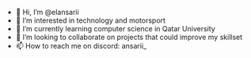 - 👋 Hi, I’m @elansarii
- 👀 I’m interested in technology and motorsport
- 🌱 I’m currently learning computer science in Qatar University
- 💞️ I’m looking to collaborate on projects that could improve my skillset
- 📫 How to reach me on discord: ansarii_

<!---
elansarii/elansarii is a ✨ special ✨ repository because its `README.md` (this file) appears on your GitHub profile.
You can click the Preview link to take a look at your changes.
--->
